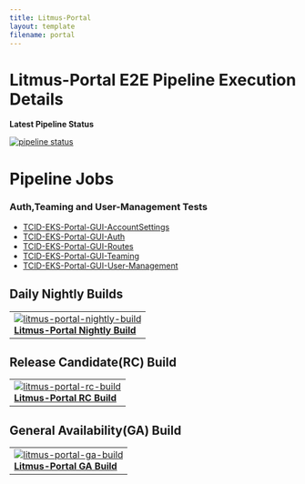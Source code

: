 ```yaml
---
title: Litmus-Portal
layout: template
filename: portal
---
```


# **Litmus-Portal E2E Pipeline Execution Details**

**Latest Pipeline Status**

[![pipeline status](https://github.com/litmuschaos/litmus-e2e/actions/workflows/Portal-pipeline.yml/badge.svg)](https://github.com/litmuschaos/litmus-e2e/actions/workflows/Portal-pipeline.yml)

# **Pipeline Jobs**

### **Auth,Teaming and User-Management Tests**

- [TCID-EKS-Portal-GUI-AccountSettings](https://github.com/Jonsy13/litmus-e2e/blob/gh-pages/testcases/TCID-EKS-Portal-GUI-AccountSettings.md)
- [TCID-EKS-Portal-GUI-Auth](https://github.com/Jonsy13/litmus-e2e/blob/litmus-portal/gh-pages/TCID-EKS-Portal-GUI-Auth.md)
- [TCID-EKS-Portal-GUI-Routes](https://github.com/Jonsy13/litmus-e2e/blob/litmus-portal/gh-pages/TCID-EKS-Portal-GUI-Routes.md)
- [TCID-EKS-Portal-GUI-Teaming](https://github.com/Jonsy13/litmus-e2e/blob/litmus-portal/gh-pages/TCID-EKS-Portal-GUI-Teaming.md)
- [TCID-EKS-Portal-GUI-User-Management](https://github.com/Jonsy13/litmus-e2e/blob/litmus-portal/gh-pages/TCID-EKS-Portal-GUI-User-Management.md)


## Daily Nightly Builds

<table  cellpadding="5">

  <tr>
      <td>
      <a href="pipeline-runs/portal-run.html">
      <img src="../images/pipeline-runs/pod-level-nightly-build.png" alt="litmus-portal-nightly-build" />
      <br />
      <b>Litmus-Portal Nightly Build</b>
      </a>
      </td>
  </tr>

</table>

## Release Candidate(RC) Build

<table  cellpadding="5">

  <tr>
      <td>
      <a href="pipeline-runs/portal-rc.html">
      <img src="../images/pipeline-runs/pod-level-rc.png" alt="litmus-portal-rc-build" />
      <br />
      <b>Litmus-Portal RC Build</b>
      </a>
      </td>
  </tr>

</table>

## General Availability(GA) Build

<table  cellpadding="5">

  <tr>
      <td>
      <a href="pipeline-runs/portal-ga.html">
      <img src="../images/pipeline-runs/pod-level-ga.png" alt="litmus-portal-ga-build" />
      <br />
      <b>Litmus-Portal GA Build</b>
      </a>
      </td>
  </tr>

</table>
